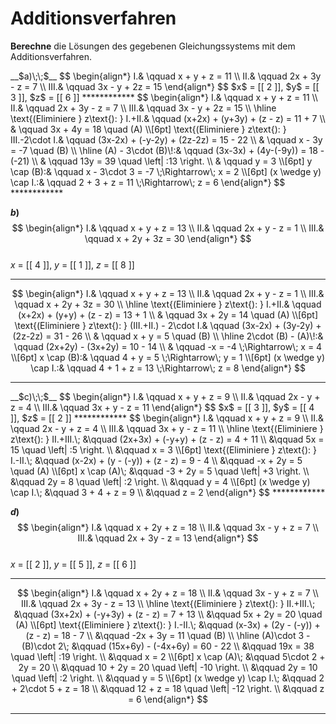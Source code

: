 <!--
version:  0.0.1
language: de


@style
main > *:not(:last-child) {
  margin-bottom: 3rem;
}

input {
    text-align: center;
}

.flex-container {
    display: flex;
    flex-wrap: wrap;
    align-items: stretch;
    gap: 20px;
}

.flex-child {
    flex: 1;
    min-width: 350px;
    margin-right: 20px;
}

@media (max-width: 400px) {
    .flex-child {
        flex: 100%;
        margin-right: 0;
    }
}
@end

formula: \carry   \textcolor{red}{\scriptsize #1}
formula: \digit   \rlap{\carry{#1}}\phantom{#2}#2
formula: \permil  \text{‰}

import: https://raw.githubusercontent.com/LiaTemplates/Tikz-Jax/main/README.md

script: https://cdn.jsdelivr.net/gh/LiaTemplates/Tikz-Jax@main/dist/index.js



tags: Gleichungssysteme, Additionsverfahren, leicht, niedrig, Berechnen

comment: Löse Gleichungssysteme mit natürlichen Zahlen mit dem Additionsverfahren.

author: Martin Lommatzsch

-->




# Additionsverfahren


**Berechne** die Lösungen des gegebenen Gleichungssystems mit dem Additionsverfahren.








<section class="flex-container">
<div class="flex-child">
<!-- data-solution-button="5"-->
__$a)\;\;$__  
$$
\begin{align*}
I.& \qquad x + y + z = 11 \\  
II.& \qquad 2x + 3y - z = 7 \\  
III.& \qquad 3x - y + 2z = 15  
\end{align*}
$$  
$x$ = [[  2  ]], $y$ = [[  3  ]], $z$ = [[  6  ]]
************
$$
\begin{align*}
I.& \qquad x + y + z = 11 \\
II.& \qquad 2x + 3y - z = 7 \\
III.& \qquad 3x - y + 2z = 15 \\ \hline
\text{(Eliminiere } z\text{): } I.+II.& \qquad (x+2x) + (y+3y) + (z - z) = 11 + 7 \\
& \qquad 3x + 4y = 18 \quad (A) \\[6pt]
\text{(Eliminiere } z\text{): } III.-2\cdot I.& \qquad (3x-2x) + (-y-2y) + (2z-2z) = 15 - 22 \\
& \qquad x - 3y = -7 \quad (B) \\ \hline
(A) - 3\cdot (B)\!:& \qquad (3x-3x) + (4y-(-9y)) = 18 - (-21) \\
& \qquad 13y = 39 \quad \left| :13 \right. \\
& \qquad y = 3 \\[6pt]
y \cap (B):& \qquad x - 3\cdot 3 = -7 \;\Rightarrow\; x = 2 \\[6pt]
(x \wedge y) \cap I.:& \qquad 2 + 3 + z = 11 \;\Rightarrow\; z = 6
\end{align*}
$$
************


</div>
<div class="flex-child">


<!-- data-solution-button="5"-->
__$b)\;\;$__  
$$
\begin{align*}
I.& \qquad x + y + z = 13 \\  
II.& \qquad 2x + y - z = 1 \\  
III.& \qquad x + 2y + 3z = 30  
\end{align*}
$$  
$x$ = [[  4  ]], $y$ = [[  1  ]], $z$ = [[  8  ]]
************
$$
\begin{align*}
I.& \qquad x + y + z = 13 \\
II.& \qquad 2x + y - z = 1 \\
III.& \qquad x + 2y + 3z = 30 \\ \hline
\text{(Eliminiere } z\text{): } I.+II.& \qquad (x+2x) + (y+y) + (z - z) = 13 + 1 \\
& \qquad 3x + 2y = 14 \quad (A) \\[6pt]
\text{(Eliminiere } z\text{): } (III.+II.) - 2\cdot I.& \qquad (3x-2x) + (3y-2y) + (2z-2z) = 31 - 26 \\
& \qquad x + y = 5 \quad (B) \\ \hline
2\cdot (B) - (A)\!:& \qquad (2x+2y) - (3x+2y) = 10 - 14 \\
& \qquad -x = -4 \;\Rightarrow\; x = 4 \\[6pt]
x \cap (B):& \qquad 4 + y = 5 \;\Rightarrow\; y = 1 \\[6pt]
(x \wedge y) \cap I.:& \qquad 4 + 1 + z = 13 \;\Rightarrow\; z = 8
\end{align*}
$$
************

</div>
<div class="flex-child">
<!-- data-solution-button="5"-->
__$c)\;\;$__  
$$
\begin{align*}
I.& \qquad x + y + z = 9 \\  
II.& \qquad 2x - y + z = 4 \\  
III.& \qquad 3x + y - z = 11  
\end{align*}
$$  
$x$ = [[  3  ]], $y$ = [[  4  ]], $z$ = [[  2  ]]
************
$$
\begin{align*}
I.& \qquad x + y + z = 9 \\
II.& \qquad 2x - y + z = 4 \\
III.& \qquad 3x + y - z = 11 \\ \hline
\text{(Eliminiere } z\text{): } II.+III.\; &\qquad (2x+3x) + (-y+y) + (z - z) = 4 + 11 \\
&\qquad 5x = 15 \quad \left| :5 \right. \\
&\qquad x = 3 \\[6pt]
\text{(Eliminiere } z\text{): } I.-II.\; &\qquad (x-2x) + (y - (-y)) + (z - z) = 9 - 4 \\
&\qquad -x + 2y = 5 \quad (A) \\[6pt]
x \cap (A)\; &\qquad -3 + 2y = 5 \quad \left| +3 \right. \\
&\qquad 2y = 8 \quad \left| :2 \right. \\
&\qquad y = 4 \\[6pt]
(x \wedge y) \cap I.\; &\qquad 3 + 4 + z = 9 \\
&\qquad z = 2
\end{align*}
$$
************


</div>
<div class="flex-child">


<!-- data-solution-button="5"-->
__$d)\;\;$__  
$$
\begin{align*}
I.& \qquad x + 2y + z = 18 \\  
II.& \qquad 3x - y + z = 7 \\  
III.& \qquad 2x + 3y - z = 13  
\end{align*}
$$  
$x$ = [[  2  ]], $y$ = [[  5  ]], $z$ = [[  6  ]]
************
$$
\begin{align*}
I.& \qquad x + 2y + z = 18 \\
II.& \qquad 3x - y + z = 7 \\
III.& \qquad 2x + 3y - z = 13 \\ \hline
\text{(Eliminiere } z\text{): } II.+III.\; &\qquad (3x+2x) + (-y+3y) + (z - z) = 7 + 13 \\
&\qquad 5x + 2y = 20 \quad (A) \\[6pt]
\text{(Eliminiere } z\text{): } I.-II.\; &\qquad (x-3x) + (2y - (-y)) + (z - z) = 18 - 7 \\
&\qquad -2x + 3y = 11 \quad (B) \\ \hline
(A)\cdot 3 - (B)\cdot 2\; &\qquad (15x+6y) - (-4x+6y) = 60 - 22 \\
&\qquad 19x = 38 \quad \left| :19 \right. \\
&\qquad x = 2 \\[6pt]
x \cap (A)\; &\qquad 5\cdot 2 + 2y = 20 \\
&\qquad 10 + 2y = 20 \quad \left| -10 \right. \\
&\qquad 2y = 10 \quad \left| :2 \right. \\
&\qquad y = 5 \\[6pt]
(x \wedge y) \cap I.\; &\qquad 2 + 2\cdot 5 + z = 18 \\
&\qquad 12 + z = 18 \quad \left| -12 \right. \\
&\qquad z = 6
\end{align*}
$$
************

</div>
</section>


